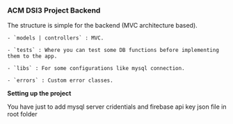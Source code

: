### ACM DSI3 Project Backend ###

The structure is simple for the backend (MVC architecture based).

    - `models | controllers` : MVC.

    - `tests` : Where you can test some DB functions before implementing them to the app.

    - `libs` : For some configurations like mysql connection.

    - `errors` : Custom error classes.

**Setting up the project**

You have just to add mysql server cridentials and firebase api key json file in root folder
